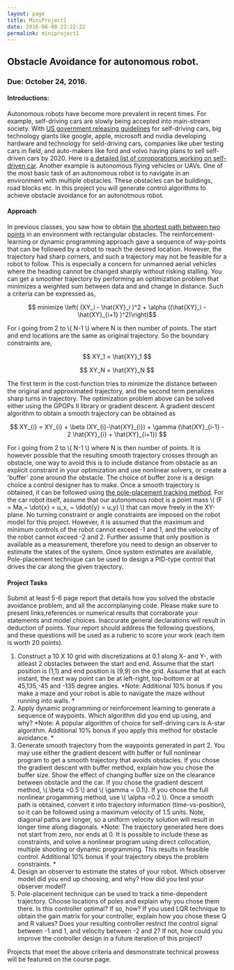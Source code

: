 ```yaml
---
layout: page
title: MiniProject1
date: 2016-06-08 22:22:22
permalink: miniproject1
---
```




## Obstacle Avoidance for autonomous robot.
### Due: October 24, 2016. 



#### Introductions: 

Autonomous robots have become more prevalent in recent times. For example, self-driving cars are slowly being accepted into main-stream society. With [US government releasing guidelines](http://money.cnn.com/2016/09/19/technology/autonomous-car-government-guidelines/) for self-driving cars, big technology giants like google, apple, microsoft and nvidia developing hardware and technology for seld-driving cars, companies like uber testing cars in field, and auto-makers like ford and volvo having plans to sell self-driven cars by 2020. Here is [a detailed list of coroporations working on self-driven car](http://www.bankrate.com/finance/auto/companies-testing-driverless-cars-1.aspx). Another example is autonomous flying vehicles or UAVs. One of the most basic task of an autonomous robot is to navigate in an environment with multiple obstacles. These obstacles can be buildings, road blocks etc. In this project you will generate control algorithms to achieve obstacle avoidance for an autonotmous robot.  


#### Approach

In previous classes, you saw how to obtain [the shortest path between two points](https://mec560sbu.github.io/2016/09/25/Opt_control/) in an environment with rectangular obstacles. The reinforcement-learning or dynamic programming approach gave a sequence of way-points that can be followed by a robot to reach the desired location. However, the trajectory had sharp corners, and such a trajectory may not be feasible for a robot to follow. This is especially a concern for unmanned aerial vehicles where the heading cannot be changed sharply without risking stalling. You can get a smoother trajectory by performing an optimization problem that minimizes a weighted sum between data and and change in distance. Such a criteria can be expressed as, 

$$  minimize \left( (XY_i  - \hat{XY}_i )^2 + \alpha ((\hat{XY}_i  - \hat{XY}_{i+1} )^2)\right)$$

For i going from 2 to \\\( N-1 \\) where N is then number of points. The start and end locations are the same as original trajectory. So the boundary constraints are, 

$$ XY_1  = \hat{XY}_1 $$ 

$$ XY_N  = \hat{XY}_N $$ 

The first term in the cost-function tries to minimize the distance between the original and approximated trajectory, and the second term penalizes sharp turns in trajectory. The optimization problem above can be solved either using the GPOPs II library or gradient descent. A gradient descent algorithm to obtain a smooth trajectory can be obtained as

$$  XY_{i} = XY_{i} + \beta (XY_{i}-\hat{XY}_{i}) + \gamma (\hat{XY}_{i-1} - 2 \hat{XY}_{i} + \hat{XY}_{i+1}) $$

For i going from 2 to \\\( N-1 \\) where N is then number of points. It is however possible that the resulting smooth trajectory crosses through an obstacle, one way to avoid this is to include distance from obstacle as an explicit constraint in your optimization and use nonlinear solvers, or create a 'buffer' zone around the obstacle. The choice of buffer zone is a design choice a control designer has to make. Once a smooth trajectory is obtained, it can be followed using [the pole-placement tracking method](https://mec560sbu.github.io/2016/09/19/Control_synthesis/). For the car robot itself,  assume that our autonomous robot is a point mass \\( (F = Ma,~ \\dot{x} = u_x, ~ \ddot{y} = u_y) \\) that can move freely in the XY-plane. No turning constraint or angle constraints are imposed on the robot model for this project. However, it is assumed that the maximum and minimum controls of the robot cannot exceed -1 and 1, and the velocity of the robot cannot exceed -2 and 2. Further assume that only position is available as a measurement, therefore you need to design an observer to estimate the states of the system. Once system estimates are available, Pole-placement technique can be used to design a PID-type control that drives the car along the given trajectory. 

#### Project Tasks

Submit at least 5-6 page report that details how you solved the obstacle avoidance problem, and all the accomplanying code. Please make sure to present links,references or numerical results that corraborate your statements and model choices. Inaccurate general declarations will result in deduction of points. Your report should address the following questions, and these questions will be used as a ruberic to score your work (each item is worth 20 points). 

1. Construct a 10 X 10 grid with discretizations at 0.1 along X- and Y-, with atleast 2 obstacles between the start and end. Assume that the start position is (1,1) and end position is (9,9) on the grid. Assume that at each instant, the next way point can be at left-right, top-bottom or at 45,135,-45 and -135 degree angles. *Note: Additional 10% bonus if you make a maze and your robot is able to navigate the maze without running into walls. *
2. Apply dynamic programming or reinforcement learning to generate a sequence of waypoints. Which algorithm did you end up using, and why? *Note: A popular algorithm of choice for self-driving cars is A-star algorithm. Additional 10% bonus if you apply this method for obstacle avoidance. *
3. Generate smooth trajectory from the waypoints generated in part 2. You may use either the gradient descent with buffer or full nonlinear program to get a smooth trajectory that avoids obstacles. If you chose the  gradient descent with buffer method, explain how you chose the buffer size. Show the effect of changing buffer size on the clearance between obstacle and the car. If you chose the gradient descent method, \\( \beta =0.5 \\) and \\( \gamma = 0.1\\). If you chose the full nonlinear progamming method, use \\( \alpha =0.2 \\). Once a smooth path is obtained, convert it into trajectory information (time-vs-position), so it can be followed using a maximum velocity of 1.5 units. Note, diagonal paths are longer, so a uniform velocity solution will result in longer time along diagonals. *Note: The trajectory generated here does not start from zero, nor ends at 0. It is possible to include these as constraints, and solve a nonlinear program using direct collocation, multiple shooting or dynamic programming. This results in feasible control. Additional 10% bonus if your trajectory obeys the problem constraints. *
4. Design an observer to estimate the states of your robot. Which observer model did you end up choosing, and why? How did you test your observer model? 
5. Pole-placement technique can be used to track a time-dependent trajectory. Choose locations of poles and explain why you chose them there. Is this controller optimal? If so, how? If you used LQR technique to obtain the gain matrix for your controller, explain how you chose these Q and R values? Does your resulting controller restrict the control signal between -1 and 1, and velocity between -2 and 2? If not, how could you improve the controller design in a future iteration of this project?

Projects that meet the above criteria and desmonstrate technical prowess will be featured on the course page.





